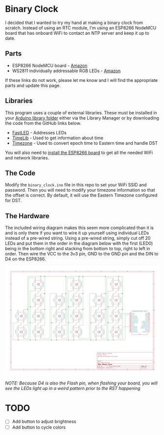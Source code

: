 # Binary Clock
I decided that I wanted to try my hand at making a binary clock from scratch.  Instead of using an RTC module, I'm using an ESP8266 NodeMCU board that has onboard WiFi to contact an NTP server and keep it up to date.

## Parts

* ESP8266 NodeMCU board - [Amazon](https://www.amazon.com/gp/product/B01IK9GEQG/)
* WS2811 individually addressable RGB LEDs - [Amazon](https://www.amazon.com/gp/product/B01AG923GI/)

If these links do not work, please let me know and I will find the appropriate parts and update this page.

## Libraries

This program uses a couple of external libraries.  These must be installed in your [Arduino library folder](https://www.arduino.cc/en/guide/libraries) either via the Library Manager or by downloading the code from the GitHub links below.

* [FastLED](https://github.com/FastLED/FastLED/) - Addresses LEDs
* [TimeLib](https://github.com/PaulStoffregen/Time) - Used to get information about time
* [Timezone](https://github.com/JChristensen/Timezone) - Used to convert epoch time to Eastern time and handle DST

You will also need to [install the ESP8266 board](https://arduino-esp8266.readthedocs.io/en/latest/installing.html) to get all the needed WiFi and network libraries.

## The Code
Modify the `binary_clock.ino` file in this repo to set your WiFi SSID and password.  Then you will need to modify your timezone information so that the offset is correct.  By default, it will use the Eastern Timezone configured for DST.

## The Hardware
The included wiring diagram makes this seem more complicated than it is and is only there if you want to wire it up yourself using individual LEDs instead of a pre-wired string.  Using a pre-wired string, simply cut off 20 LEDs and put them in the order in the diagram below with the first (LED0) being in the bottom right and stacking from bottom to top, right to left in order.  Then wire the VCC to the 3v3 pin, GND to the GND pin and the DIN to D4 on the ESP8266.

![Diagram](https://github.com/pcon/arduino/raw/master/binary_clock/kicad/binaryclock.sch.svg)

_NOTE: Because D4 is also the Flash pin, when flashing your board, you will see the LEDs light up in a weird pattern prior to the RST happening_

# TODO
- [ ] Add button to adjust brightness
- [ ] Add button to cycle colors